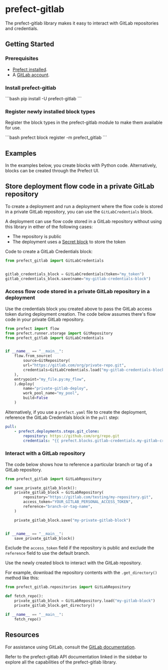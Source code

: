 # prefect-gitlab

The prefect-gitlab library makes it easy to interact with GitLab repositories and credentials.

## Getting Started

### Prerequisites

- [Prefect installed](/getting-started/installation/).
- A [GitLab account](https://gitlab.com/).

### Install prefect-gitlab

<div class = "terminal">
```bash
pip install -U prefect-gitlab
```
</div>

### Register newly installed block types

Register the block types in the prefect-gitlab module to make them available for use.

<div class = "terminal">
```bash
prefect block register -m prefect_gitlab
```
</div>

## Examples

In the examples below, you create blocks with Python code.
Alternatively, blocks can be created through the Prefect UI.

## Store deployment flow code in a private GitLab repository

To create a deployment and run a deployment where the flow code is stored in a private GitLab repository, you can use the `GitLabCredentials` block.

A deployment can use flow code stored in a GitLab repository without using this library in either of the following cases:

- The repository is public
- The deployment uses a [Secret block](https://docs.prefect.io/latest/concepts/blocks/) to store the token

Code to create a GitLab Credentials block:

```python
from prefect_gitlab import GitLabCredentials


gitlab_credentials_block = GitLabCredentials(token="my_token")
gitlab_credentials_block.save(name="my-gitlab-credentials-block")
```

### Access flow code stored in a private GitLab repository in a deployment

Use the credentials block you created above to pass the GitLab access token during deployment creation. The code below assumes there's flow code in your private GitLab repository.

```python
from prefect import flow
from prefect.runner.storage import GitRepository
from prefect_gitlab import GitLabCredentials


if __name__ == "__main__":
    flow.from_source(
        source=GitRepository(
        url="https://gitlab.com/org/private-repo.git",
        credentials=GitLabCredentials.load("my-gitlab-credentials-block")
    ),
    entrypoint="my_file.py:my_flow",
    ).deploy(
        name="private-gitlab-deploy",
        work_pool_name="my_pool",
        build=False
    )
```

Alternatively, if you use a `prefect.yaml` file to create the deployment, reference the GitLab Credentials block in the `pull` step:

```yaml
pull:
    - prefect.deployments.steps.git_clone:
        repository: https://github.com/org/repo.git
        credentials: "{{ prefect.blocks.gitlab-credentials.my-gitlab-credentials-block }}"
```

### Interact with a GitLab repository

The code below shows how to reference a particular branch or tag of a GitLab repository.

```python
from prefect_gitlab import GitLabRepository

def save_private_gitlab_block():
    private_gitlab_block = GitLabRepository(
        repository="https://gitlab.com/testing/my-repository.git",
        access_token="YOUR_GITLAB_PERSONAL_ACCESS_TOKEN",
        reference="branch-or-tag-name",
    )

    private_gitlab_block.save("my-private-gitlab-block")


if __name__ == "__main__":
    save_private_gitlab_block()
```

Exclude the `access_token` field if the repository is public and exclude the `reference` field to use the default branch.

Use the newly created block to interact with the GitLab repository.

For example, download the repository contents with the `.get_directory()` method like this:

```python
from prefect_gitlab.repositories import GitLabRepository

def fetch_repo():
    private_gitlab_block = GitLabRepository.load("my-gitlab-block")
    private_gitlab_block.get_directory()

if __name__ == "__main__":
    fetch_repo()
```

## Resources

For assistance using GitLab, consult the [GitLab documentation](https://gitlab.com).

Refer to the prefect-gitlab API documentation linked in the sidebar to explore all the capabilities of the prefect-gitlab library.
